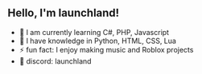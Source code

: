 ## Hello, I'm launchland!

- 🌱 I am currently learning C#, PHP, Javascript
- 🧠 I have knowledge in Python, HTML, CSS, Lua
- ⚡ fun fact: I enjoy making music and Roblox projects
- 🤖 discord: launchland

<!--
**launchland/launchland** is a ✨ _special_ ✨ repository because its `README.md` (this file) appears on your GitHub profile.

Here are some ideas to get you started:

- 🔭 I’m currently working on ...
- 🌱 I’m currently learning ...
- 👯 I’m looking to collaborate on ...
- 🤔 I’m looking for help with ...
- 💬 Ask me about ...
- 📫 How to reach me: ...
- 😄 Pronouns: ...
- ⚡ Fun fact: ...
-->
